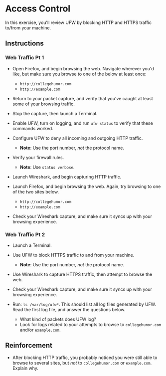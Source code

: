 # Access Control
In this exercise, you'll review UFW by blocking HTTP and HTTPS traffic to/from your machine.

## Instructions
### Web Traffic Pt 1
- Open Firefox, and begin browsing the web. Navigate wherever you'd like, but make sure you browse to one of the below at least once:
  - `http://collegehumor.com`
  - `http://example.com`

- Return to your packet capture, and verify that you've caught at least some of your browsing traffic.

- Stop the capture, then launch a Terminal.

- Enable UFW, turn on logging, and run `ufw status` to verify that these commands worked.

- Configure UFW to deny all incoming and outgoing HTTP traffic.
  - **Note**: Use the port number, _not_ the protocol name.

- Verify your firewall rules.
  - **Note**: Use `status verbose`.

- Launch Wireshark, and begin capturing HTTP traffic.

- Launch Firefox, and begin browsing the web. Again, try browsing to one of the two sites below. 
  - `http://collegehumor.com`
  - `http://example.com`

- Check your Wireshark capture, and make sure it syncs up with your browsing experience.

### Web Traffic Pt 2
- Launch a Terminal.

- Use UFW to block HTTPS traffic to and from your machine.
  - **Note**: Use the port number, _not_ the protocol name.
  
- Use Wireshark to capture HTTPS traffic, then attempt to browse the web.

- Check your Wireshark capture, and make sure it syncs up with your browsing experience.

- Run: `ls /var/log/ufw*`. This should list all log files generated by UFW. Read the first log file, and answer the questions below.
  - What kind of packets does UFW log?
  - Look for logs related to your attempts to browse to `collegehumor.com` and/or `example.com`.

## Reinforcement

- After blocking HTTP traffic, you probably noticed you were still able to browse to several sites, but _not_ to `collegehumor.com` or `example.com`. Explain why.
